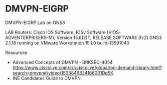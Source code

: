 # DMVPN-EIGRP
DMVPN-EIGRP Lab on GNS3

LAB
Routers: Cisco IOS Software, IOSv Software (VIOS-ADVENTERPRISEK9-M), Version 15.6(2)T, RELEASE SOFTWARE (fc2)
GNS3 2.1.18 running on VMware Workstation 15.1.0 build-13591040

Resources
- Advanced Concepts of DMVPN - BRKSEC-4054
https://www.ciscolive.com/c/r/ciscolive/global/on-demand-library.html?search=dmvpn#/video/1533846824166001Dp5K
- INE Candidates Guide to DMVPN

